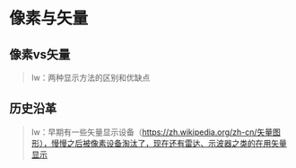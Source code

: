 # 像素与矢量

## 像素vs矢量

> lw：两种显示方法的区别和优缺点

## 历史沿革

> lw：早期有一些矢量显示设备（https://zh.wikipedia.org/zh-cn/矢量图形），慢慢之后被像素设备淘汰了，现在还有雷达、示波器之类的在用矢量显示
